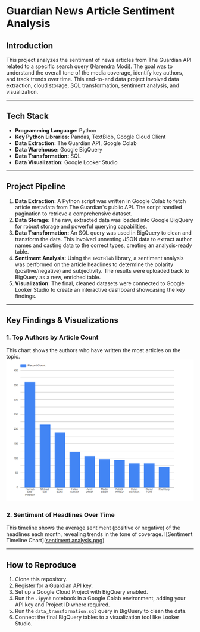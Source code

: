 # Guardian News Article Sentiment Analysis

## Introduction

This project analyzes the sentiment of news articles from The Guardian API related to a specific search query (Narendra Modi). The goal was to understand the overall tone of the media coverage, identify key authors, and track trends over time. This end-to-end data project involved data extraction, cloud storage, SQL transformation, sentiment analysis, and visualization.

---

## Tech Stack

* **Programming Language:** Python
* **Key Python Libraries:** Pandas, TextBlob, Google Cloud Client
* **Data Extraction:** The Guardian API, Google Colab
* **Data Warehouse:** Google BigQuery
* **Data Transformation:** SQL
* **Data Visualization:** Google Looker Studio

---

## Project Pipeline

1.  **Data Extraction:** A Python script was written in Google Colab to fetch article metadata from The Guardian's public API. The script handled pagination to retrieve a comprehensive dataset.
2.  **Data Storage:** The raw, extracted data was loaded into Google BigQuery for robust storage and powerful querying capabilities.
3.  **Data Transformation:** An SQL query was used in BigQuery to clean and transform the data. This involved unnesting JSON data to extract author names and casting data to the correct types, creating an analysis-ready table.
4.  **Sentiment Analysis:** Using the `TextBlob` library, a sentiment analysis was performed on the article headlines to determine the polarity (positive/negative) and subjectivity. The results were uploaded back to BigQuery as a new, enriched table.
5.  **Visualization:** The final, cleaned datasets were connected to Google Looker Studio to create an interactive dashboard showcasing the key findings.

---

## Key Findings & Visualizations

### 1. Top Authors by Article Count
This chart shows the authors who have written the most articles on the topic.
![alt text](https://github.com/Arrayar/news-article-sentiment-analysis/blob/main/Author%20count%20bar%20chart%20.png?raw=true)

### 2. Sentiment of Headlines Over Time
This timeline shows the average sentiment (positive or negative) of the headlines each month, revealing trends in the tone of coverage.
![Sentiment Timeline Chart]([sentiment analysis.png](https://github.com/Arrayar/news-article-sentiment-analysis/blob/main/sentiment%20analysis.png))



---

## How to Reproduce
1. Clone this repository.
2. Register for a Guardian API key.
3. Set up a Google Cloud Project with BigQuery enabled.
4. Run the `.ipynb` notebook in a Google Colab environment, adding your API key and Project ID where required.
5. Run the `data_transformation.sql` query in BigQuery to clean the data.
6. Connect the final BigQuery tables to a visualization tool like Looker Studio.
